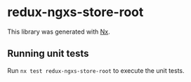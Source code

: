 # redux-ngxs-store-root

This library was generated with [Nx](https://nx.dev).

## Running unit tests

Run `nx test redux-ngxs-store-root` to execute the unit tests.
